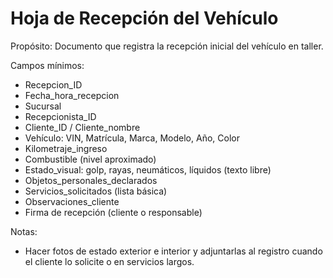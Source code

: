 # Hoja de Recepción del Vehículo

Propósito: Documento que registra la recepción inicial del vehículo en taller.

Campos mínimos:
- Recepcion_ID
- Fecha_hora_recepcion
- Sucursal
- Recepcionista_ID
- Cliente_ID / Cliente_nombre
- Vehículo: VIN, Matrícula, Marca, Modelo, Año, Color
- Kilometraje_ingreso
- Combustible (nivel aproximado)
- Estado_visual: golp, rayas, neumáticos, líquidos (texto libre)
- Objetos_personales_declarados
- Servicios_solicitados (lista básica)
- Observaciones_cliente
- Firma de recepción (cliente o responsable)

Notas:
- Hacer fotos de estado exterior e interior y adjuntarlas al registro cuando el cliente lo solicite o en servicios largos.
